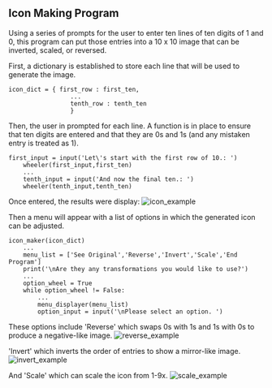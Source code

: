 ## Icon Making Program
Using a series of prompts for the user to enter ten lines of ten digits of 1 and 0, this program can put those entries 
into a 10 x 10 image that can be inverted, scaled, or reversed.

First, a dictionary is established to store each line that will be used to generate the image.
```
icon_dict = { first_row : first_ten,
                 ...
                 tenth_row : tenth_ten
                 }
```

Then, the user in prompted for each line. A function is in place to ensure that ten digits are entered and that they are 
0s and 1s (and any mistaken entry is treated as 1).
```
first_input = input('Let\'s start with the first row of 10.: ')
    wheeler(first_input,first_ten)
    ...
    tenth_input = input('And now the final ten.: ')
    wheeler(tenth_input,tenth_ten)
```

Once entered, the results were display:
![icon_example](https://user-images.githubusercontent.com/78517588/109739769-23c09080-7b98-11eb-83b4-686aa5953ba7.png)


Then a menu will appear with a list of options in which the generated icon can be adjusted.
```
icon_maker(icon_dict)
    ...
    menu_list = ['See Original','Reverse','Invert','Scale','End Program']
    print('\nAre they any transformations you would like to use?')
    ...
    option_wheel = True
    while option_wheel != False:
        ...
        menu_displayer(menu_list)
        option_input = input('\nPlease select an option. ')
```
These options include 'Reverse' which swaps 0s with 1s and 1s with 0s to produce a negative-like image.
![reverse_example](https://user-images.githubusercontent.com/78517588/109739598-df34f500-7b97-11eb-985e-84a0047e5693.png)


'Invert' which inverts the order of entries to show a mirror-like image.
![invert_example](https://user-images.githubusercontent.com/78517588/109739621-e6f49980-7b97-11eb-91e6-2294815e8da0.png)


And 'Scale' which can scale the icon from 1-9x.
![scale_example](https://user-images.githubusercontent.com/78517588/109739646-eeb43e00-7b97-11eb-87d0-e99edb19583e.png)

